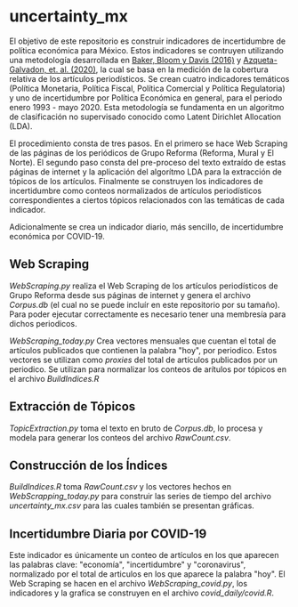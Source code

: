 # uncertainty_mx
El objetivo de este repositorio es construir indicadores de incertidumbre de política económica para México. Estos indicadores se contruyen utilizando una metodología desarrollada en [Baker, Bloom y Davis (2016)](https://academic.oup.com/qje/article/131/4/1593/2468873) y [Azqueta-Galvadon, et. al. (2020)](https://papers.ssrn.com/sol3/papers.cfm?abstract_id=3516756), la cual se basa en la medición de la cobertura relativa de los artículos periodísticos. Se crean cuatro indicadores temáticos (Política Monetaria, Política Fiscal, Política Comercial y Política Regulatoria) y uno de incertidumbre por Política Económica en general, para el periodo enero 1993 - mayo 2020. Esta metodología se fundamenta en un algoritmo de clasificación no supervisado conocido como Latent Dirichlet Allocation (LDA).

El procedimiento consta de tres pasos. En el primero se hace Web Scraping de las páginas de los periódicos de Grupo Reforma (Reforma, Mural y El Norte). El segundo paso consta del pre-proceso del texto extraído de estas páginas de internet y la aplicación del algorítmo LDA para la extracción de tópicos de los artículos. Finalmente se construyen los indicadores de incertidumbre como conteos normalizados de artículos periodísticos correspondientes a ciertos tópicos relacionados con las temáticas de cada indicador. 

Adicionalmente se crea un indicador diario, más sencillo, de incertidumbre económica por COVID-19.

## Web Scraping
*WebScraping.py* realiza el Web Scraping de los artículos periodísticos de Grupo Reforma desde sus páginas de internet y genera el archivo *Corpus.db* (el cual no se puede incluír en este repositorio por su tamaño). Para poder ejecutar correctamente es necesario tener una membresía para dichos periodicos. 

*WebScraping_today.py* Crea vectores mensuales que cuentan el total de artículos publicados que contienen la palabra "hoy", por periodico. Estos vectores se utilizan como *proxies* del total de artículos publicados por un periodico. Se utilizan para normalizar los conteos de arítulos por tópicos en el archivo *BuildIndices.R*

## Extracción de Tópicos
*TopicExtraction.py* toma el texto en bruto de *Corpus.db*, lo procesa y modela para generar los conteos del archivo *RawCount.csv*.

## Construcción de los Índices
*BuildIndices.R* toma *RawCount.csv* y los vectores hechos en *WebScrapping_today.py* para construir las series de tiempo del archivo *uncertainty_mx.csv* para las cuales también se presentan gráficas.

## Incertidumbre Diaria por COVID-19
Este indicador es únicamente un conteo de artículos en los que aparecen las palabras clave: "economía", "incertidumbre" y "coronavirus", normalizado por el total de articulos en los que aparece la palabra "hoy". El Web Scraping se hacen en el archivo *WebScraping_covid.py*, los indicadores y la grafica se construyen en el archivo *covid_daily/covid.R*.
